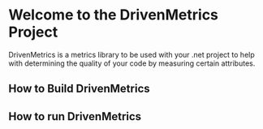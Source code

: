 # Welcome to the DrivenMetrics Project

DrivenMetrics is a metrics library to be used with your .net project to help with determining the quality of your code by measuring certain attributes.

## How to Build DrivenMetrics

## How to run DrivenMetrics